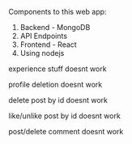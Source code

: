 Components to this web app:
1. Backend - MongoDB
2. API Endpoints
3. Frontend - React
4. Using nodejs

experience stuff doesnt work

profile deletion doesnt work

delete post by id doesnt work

like/unlike post by id doesnt work

post/delete comment doesnt work